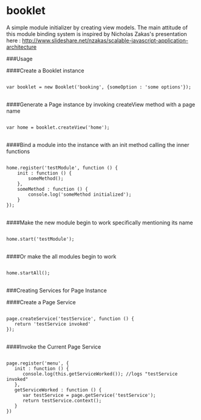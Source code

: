 # booklet
A simple module initializer by creating view models.
The main attitude of this module binding system is inspired by Nicholas Zakas's presentation here : http://www.slideshare.net/nzakas/scalable-javascript-application-architecture

###Usage

####Create a Booklet instance

<pre lang="javascript">
<code>
var booklet = new Booklet('booking', {someOption : 'some options'});
</code>
</pre>

####Generate a Page instance by invoking createView method with a page name

<pre lang="javascript">
<code>
var home = booklet.createView('home');
</code>
</pre>

####Bind a module into the instance with an init method calling the inner functions

<pre lang="javascript">
<code>
home.register('testModule', function () {
	init : function () {
		someMethod();
	},
	someMethod : function () {
		console.log('someMethod initialized');
	}
});
</code>
</pre>

####Make the new module begin to work specifically mentioning its name

<pre lang="javascript">
<code>
home.start('testModule');
</code>
</pre>

####Or make the all modules begin to work

<pre lang="javascript">
<code>
home.startAll();
</code>
</pre>

###Creating Services for Page Instance

####Create a Page Service

<pre lang="javascript">
<code>
page.createService('testService', function () {
   return 'testService invoked'
});
</code>
</pre>

####Invoke the Current Page Service

<pre lang="javascript">
<code>
page.register('menu', {
   init : function () {
      console.log(this.getServiceWorked()); //logs "testService invoked"
   },
   getServiceWorked : function () {
      var testService = page.getService('testService');
      return testService.context();
   }
})
</code>
</pre>
